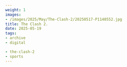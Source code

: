 ```yaml
---
weight: 1
images:
- /images/2025/May/The-Clash-2/20250517-P1140552.jpg
title: The Clash 2.
date: 2025-05-19
tags:
- archive
- digital

- the-clash-2
- sports
---
```


